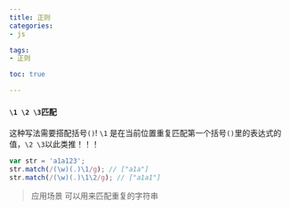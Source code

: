```yaml
---
title: 正则
categories:
- js

tags:
- 正则

toc: true

---
```



#### `\1 \2 \3`匹配
这种写法需要搭配括号`()`! `\1` 是在当前位置重复匹配第一个括号`()`里的表达式的值，`\2 \3`以此类推！！！
```javascript
var str = 'a1a123';
str.match(/(\w)(.)\1/g); // ["a1a"]
str.match(/(\w)(.)\1\2/g); // ["a1a1"]
```
> 应用场景 可以用来匹配重复的字符串
